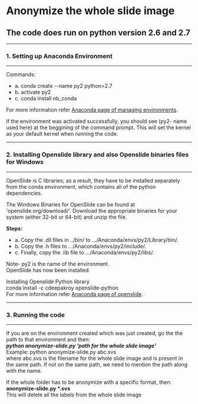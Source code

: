 # Anonymize the whole slide image

## The code does run on python version 2.6 and 2.7
----------------------------------------------------------------

###  1. Setting up Anaconda Environment
----------------------------------------------------------------

Commands:<br>
* a. conda create --name py2 python=2.7 <br>
* b. activate py2<br>
* c. conda install nb_conda<br>

For more information refer [Anaconda page of managing environments](https://docs.anaconda.com/anaconda/user-guide/tasks/switch-environment/).<br>

If the environment was activated successfully, you should see (py2- name used here) at the beggining of the command prompt. This will set the kernel as your default kernel when running the code.<br>

----------------------------------------------------------------

###  2. Installing Openslide library and also Openslide binaries files for Windows<br>
----------------------------------------------------------------

OpenSlide is C libraries; as a result, they have to be installed separately from the conda environment, which contains all of the python dependencies.<br>

The Windows Binaries for OpenSlide can be found at 'openslide.org/download/'. Download the appropriate binaries for your system (either 32-bit or 64-bit) and unzip the file.<br>

**Steps:**<br>
* a. Copy the .dll files in ../bin/ to .../Anaconda/envs/py2/Library/bin/.<br>
* b. Copy the .h files to .../Anaconda/envs/py2/include/.<br>
* c. Finally, copy the .lib file to .../Anaconda/envs/py2/libs/.<br>

Note- py2 is the name of the environment.<br>
OpenSlide has now been installed.<br>

Installing Openslide Python library<br>
conda install -c cdeepakroy openslide-python<br>
For more information refer [Anaconda page of openslide](https://anaconda.org/cdeepakroy/openslide-python).<br>

----------------------------------------------------------------
###  3. Running the code
----------------------------------------------------------------

If you are on the environment created which was just created, go the the path to that environment and then:<br>
***python anonymize-slide.py 'path for the whole slide image'***<br>
Example: python anonymize-slide.py abc.svs<br>
where abc.svs is the filename for the whole slide image and is present in the same path. If not on the same path, we need to mention the path along with the name.<br>

If the whole folder has to be anonymize with a specific format, then:<br>
__anonymize-slide.py *.svs__<br>
This will delete all the labels from the whole slide image<br>

